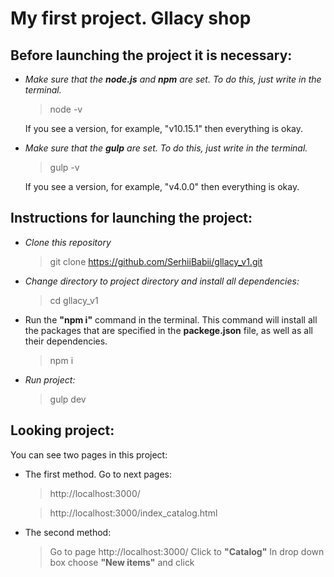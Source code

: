 # My first project. Gllacy shop

## Before launching the project it is necessary:

- _Make sure that the **node.js** and **npm** are set. To do this, just write in the terminal._

  > node -v

  If you see a version, for example, "v10.15.1" then everything is okay.

- _Make sure that the **gulp** are set. To do this, just write in the terminal._

  > gulp -v

  If you see a version, for example, "v4.0.0" then everything is okay.

## Instructions for launching the project:

- _Clone this repository_

  > git clone https://github.com/SerhiiBabii/gllacy_v1.git

- _Change directory to project directory and install all dependencies:_

  > cd gllacy_v1

- Run the **"npm i"** command in the terminal. This command will install all the packages that are specified in the **packege.json** file, as well as all their dependencies.

  > npm i

- _Run project:_
  > gulp dev

## Looking project:

You can see two pages in this project:

- The first method. Go to next pages:

  > http://localhost:3000/

  > http://localhost:3000/index_catalog.html

- The second method:
  > Go to page http://localhost:3000/
  > Click to **"Catalog"**
  > In drop down box choose **"New items"** and click